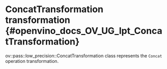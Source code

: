 # ConcatTransformation transformation {#openvino_docs_OV_UG_lpt_ConcatTransformation}

ov::pass::low_precision::ConcatTransformation class represents the `Concat` operation transformation.
